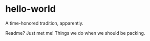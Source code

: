 # hello-world
A time-honored tradition, apparently.

Readme? Just met me!
Things we do when we should be packing.
